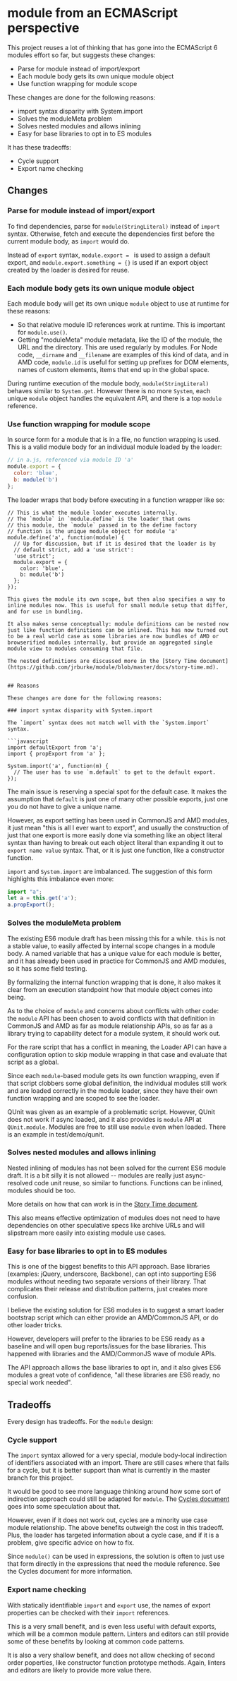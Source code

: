 # module from an ECMAScript perspective

This project reuses a lot of thinking that has gone into the ECMAScript 6 modules effort so far, but suggests these changes:

* Parse for module instead of import/export
* Each module body gets its own unique module object
* Use function wrapping for module scope

These changes are done for the following reasons:

* import syntax disparity with System.import
* Solves the moduleMeta problem
* Solves nested modules and allows inlining
* Easy for base libraries to opt in to ES modules

It has these tradeoffs:

* Cycle support
* Export name checking

## Changes

### Parse for module instead of import/export

To find dependencies, parse for `module(StringLiteral)` instead of `import` syntax. Otherwise, fetch and execute the dependencies first before the current module body, as `import` would do.

Instead of `export` syntax, `module.export = ` is used to assign a default export, and `module.export.something = {}` is used if an export object created by the loader is desired for reuse.

### Each module body gets its own unique module object

Each module body will get its own unique `module` object to use at runtime for these reasons:

* So that relative module ID references work at runtime. This is important for `module.use()`.
* Getting "moduleMeta" module metadata, like the ID of the module, the URL and the directory. This are used regularly by modules. For Node code, `__dirname` and `__filename` are examples of this kind of data, and in AMD code, `module.id` is useful for setting up prefixes for DOM elements, names of custom elements, items that end up in the global space.

During runtime execution of the module body, `module(StringLiteral)` behaves similar to `System.get`. However there is no more `System`, each unique `module` object handles the equivalent API, and there is a top `module` reference.

### Use function wrapping for module scope

In source form for a module that is in a file, no function wrapping is used. This is a valid module body for an individual module loaded by the loader:

```javascript
// in a.js, referenced via module ID 'a'
module.export = {
  color: 'blue',
  b: module('b')
};
```

The loader wraps that body before executing in a function wrapper like so:

```
// This is what the module loader executes internally.
// The `module` in `module.define` is the loader that owns
// this module, the `module` passed in to the define factory
// function is the unique module object for module 'a'
module.define('a', function(module) {
  // Up for discussion, but if it is desired that the loader is by
  // default strict, add a 'use strict':
  'use strict';
  module.export = {
    color: 'blue',
    b: module('b')
  };
});

This gives the module its own scope, but then also specifies a way to inline modules now. This is useful for small module setup that differ, and for use in bundling.

It also makes sense conceptually: module definitions can be nested now just like function definitions can be inlined. This has now turned out to be a real world case as some libraries are now bundles of AMD or browserified modules internally, but provide an aggregated single module view to modules consuming that file.

The nested definitions are discussed more in the [Story Time document](https://github.com/jrburke/module/blob/master/docs/story-time.md).


## Reasons

These changes are done for the following reasons:

### import syntax disparity with System.import

The `import` syntax does not match well with the `System.import` syntax.

```javascript
import defaultExport from 'a';
import { propExport from 'a' };

System.import('a', function(m) {
  // The user has to use `m.default` to get to the default export.
});
```

The main issue is reserving a special spot for the default case. It makes the assumption that `default` is just one of many other possible exports, just one you do not have to give a unique name.

However, as export setting has been used in CommonJS and AMD modules, it just mean "this is all I ever want to export", and usually the construction of just that one export is more easily done via something like an object literal syntax than having to break out each object literal than expanding it out to `export name value` syntax. That, or it is just one function, like a constructor function.

`import` and `System.import` are imbalanced. The suggestion of this form highlights this imbalance even more:

```javascript
import "a";
let a = this.get('a');
a.propExport();
```

### Solves the moduleMeta problem

The existing ES6 module draft has been missing this for a while. `this` is not a stable value, to easily affected by internal scope changes in a module body. A named variable that has a unique value for each module is better, and it has already been used in practice for CommonJS and AMD modules, so it has some field testing.

By formalizing the internal function wrapping that is done, it also makes it clear from an execution standpoint how that module object comes into being.

As to the choice of `module` and concerns about conflicts with other code: the `module` API has been chosen to avoid conflicts with that definition in CommonJS and AMD as far as module relationship APIs, so as far as a library trying to capability detect for a module system, it should work out.

For the rare script that has a conflict in meaning, the Loader API can have a configuration option to skip module wrapping in that case and evaluate that script as a global.

Since each `module`-based module gets its own function wrapping, even if that script clobbers some global definition, the individual modules still work and are loaded correctly in the module loader, since they have their own function wrapping and are scoped to see the loader.

QUnit was given as an example of a problematic script. However, QUnit does not work if async loaded, and it also provides is `module` API at `QUnit.module`. Modules are free to still use `module` even when loaded. There is an example in test/demo/qunit.

### Solves nested modules and allows inlining

Nested inlining of modules has not been solved for the current ES6 module draft. It is a bit silly it is not allowed -- modules are really just async-resolved code unit reuse, so similar to functions. Functions can be inlined, modules should be too.

More details on how that can work is in the [Story Time document](https://github.com/jrburke/module/blob/master/docs/story-time.md).

This also means effective optimization of modules does not need to have dependencies on other speculative specs like archive URLs and will slipstream more easily into existing module use cases.

### Easy for base libraries to opt in to ES modules

This is one of the biggest benefits to this API approach. Base libraries (examples: jQuery, underscore, Backbone), can opt into supporting ES6 modules without needing two separate versions of their library. That complicates their release and distribution patterns, just creates more confusion.

I believe the existing solution for ES6 modules is to suggest a smart loader bootstrap script which can either provide an AMD/CommonJS API, or do other loader tricks.

However, developers will prefer to the libraries to be ES6 ready as a baseline and will open bug reports/issues for the base libraries. This happened with libraries and the AMD/CommonJS wave of module APIs.

The API approach allows the base libraries to opt in, and it also gives ES6 modules a great vote of confidence, "all these libraries are ES6 ready, no special work needed".

## Tradeoffs

Every design has tradeoffs. For the `module` design:

### Cycle support

The `import` syntax allowed for a very special, module body-local indirection of identifiers associated with an import. There are still cases where that fails for a cycle, but it is better support than what is currently in the master branch for this project.

It would be good to see more language thinking around how some sort of indirection approach could still be adapted for `module`. The [Cycles document](https://github.com/jrburke/module/blob/master/docs/cycles.md) goes into some speculation about that.

However, even if it does not work out, cycles are a minority use case module relationship. The above benefits outweigh the cost in this tradeoff. Plus, the loader has targeted information about a cycle case, and if it is a problem, give specific advice on how to fix.

Since `module()` can be used in expressions, the solution is often to just use that form directly in the expressions that need the module reference. See the Cycles document for more information.

### Export name checking

With statically identifiable `import` and `export` use, the names of export properties can be checked with their `import` references.

This is a very small benefit, and is even less useful with default exports, which will be a common module pattern. Linters and editors can still provide some of these benefits by looking at common code patterns.

It is also a very shallow benefit, and does not allow checking of second order poperties, like constructor function prototype methods. Again, linters and editors are likely to provide more value there.


